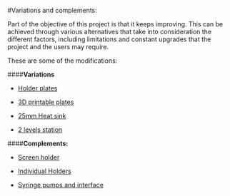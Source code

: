 #Variations and complements:



Part of the objective of this project is that it keeps improving. This can be achieved through various alternatives that take into consideration the different factors, including limitations and constant upgrades that the project and the users may require.

These are some of the modifications:



####**Variations**

 * [Holder plates](variations/Holder-plates/Holder-plates.md)

*  [3D printable plates](variations/3D-print-plates/3D-print-plates.md)

*  [25mm Heat sink](variations/heatsink/heatsink.md)

* [2 levels station](https://librehub.github.io/strobe-microscope-2level-version/)

####**Complements:**

* [Screen holder](variations/Screen-holder/screen-holder.md)

* [Individual Holders](variations/Individual-holders/Individual-holders.md)

* [Syringe pumps and interface](https://librehub.github.io/syringe-pumps-and-controller/)